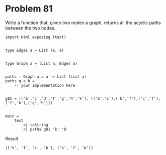# Problem 81

Write a function that, given two nodes a graph, returns all the acyclic paths between the two nodes.

```
import Html exposing (text)


type Edges a = List (a, a)


type Graph a = (List a, Edges a)


paths : Graph a a a -> List (List a)
paths g a b = 
    -- your implementation here
    
    
g81 = (['b','c','d','f','g','h','k'], [('b','c'),('b','f'),('c','f'),('f','k'),('g','h')])


main =
    text 
        <| toString 
        <| paths g81 'k' 'b'          
```

Result
```
[['k', 'f', 'c', 'b'], ['k', 'f', 'b']]
```

